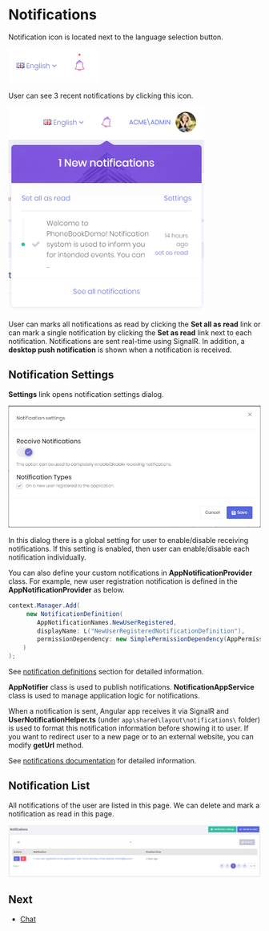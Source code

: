 # Notifications

Notification icon is located next to the language selection button. 

<img src="images/notifications-icon-1.png" alt="notifications" class="img-thumbnail" />

User can see 3 recent notifications by clicking this icon.

<img src="images/recent-notifications-1.png" alt="notifications" class="img-thumbnail" />

User can marks all notifications as read by clicking the **Set all as read** link or can mark a single notification by clicking the **Set as read** link next to each notification. Notifications are sent real-time using SignalR. In addition, a **desktop push notification** is shown when a notification is received.

## Notification Settings

**Settings** link opens notification settings dialog.

<img src="images/notification-settings-2.png" alt="notifications" class="img-thumbnail" />

In this dialog there is a global setting for user to enable/disable receiving notifications. If this setting is enabled, then user can enable/disable each notification individually.

You can also define your custom notifications in **AppNotificationProvider** class. For example, new user registration notification is defined in the **AppNotificationProvider** as below.

````csharp
context.Manager.Add(
     new NotificationDefinition(
        AppNotificationNames.NewUserRegistered,
        displayName: L("NewUserRegisteredNotificationDefinition"),
        permissionDependency: new SimplePermissionDependency(AppPermissions.Pages_Administration_Users)
    )
);
````

See [notification definitions](https://aspnetboilerplate.com/Pages/Documents/Notification-System#notification-definitions) section for detailed information.

**AppNotifier** class is used to publish notifications. **NotificationAppService** class is used to manage application logic for notifications. 

When a notification is sent, Angular app receives it via SignalR and **UserNotificationHelper.ts** (under `app\shared\layout\notifications\` folder) is used to format this notification information before showing it to user. If you want to redirect user to a new page or to an external website, you can modify **getUrl** method. 

See [notifications documentation](https://aspnetboilerplate.com/Pages/Documents/Notification-System) for detailed information.

## Notification List

All notifications of the user are listed in this page. We can delete and mark a notification as read in this page.

<img src="images/notifications-list-core-4.png" alt="Notification list" class="img-thumbnail" />

## Next

- [Chat](Features-Angular-Chat)